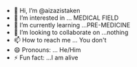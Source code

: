 - 👋 Hi, I’m @aizazistaken
- 👀 I’m interested in ... MEDICAL FIELD
- 🌱 I’m currently learning ...PRE-MEDICINE
- 💞️ I’m looking to collaborate on ...nothing
- 📫 How to reach me ... You don't
- 😄 Pronouns: ... He/Him
- ⚡ Fun fact: ...I am alive

<!---
aizazistaken/aizazistaken is a ✨ PRE-DOC ✨ repository because its `README.md` (this file) appears on your GitHub profile.
Regards
--->
